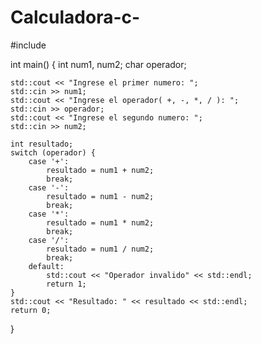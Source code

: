 # Calculadora-c-
#include <iostream>

int main() {
    int num1, num2;
    char operador;

    std::cout << "Ingrese el primer numero: ";
    std::cin >> num1;
    std::cout << "Ingrese el operador( +, -, *, / ): ";
    std::cin >> operador;
    std::cout << "Ingrese el segundo numero: ";
    std::cin >> num2;

    int resultado;
    switch (operador) {
        case '+':
            resultado = num1 + num2;
            break;
        case '-':
            resultado = num1 - num2;
            break;
        case '*':
            resultado = num1 * num2;
            break;
        case '/':
            resultado = num1 / num2;
            break;
        default:
            std::cout << "Operador invalido" << std::endl;
            return 1;
    }
    std::cout << "Resultado: " << resultado << std::endl;
    return 0;
}

